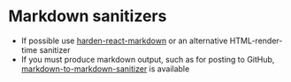 # Markdown sanitizers

- If possible use [harden-react-markdown](https://github.com/vercel/harden-react-markdown/tree/main/harden-react-markdown) or an alternative HTML-render-time sanitizer
- If you must produce markdown output, such as for posting to GitHub, [markdown-to-markdown-sanitizer](https://github.com/vercel/harden-react-markdown/tree/main/markdown-to-markdown-sanitizer) is available
